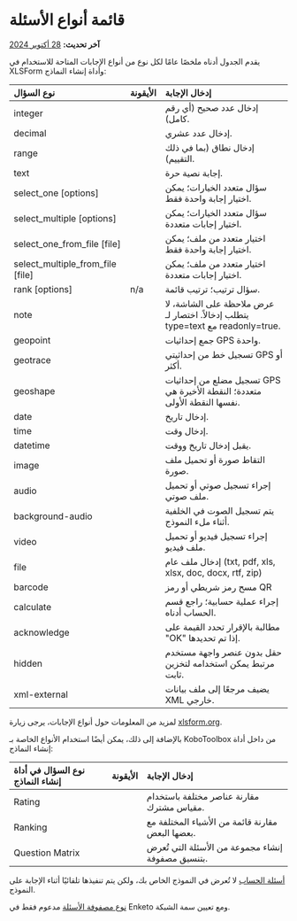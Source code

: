 # قائمة أنواع الأسئلة
**آخر تحديث:** <a href="https://github.com/kobotoolbox/docs/blob/3993133bcf0aafda0b0978709534175cb583e049/source/question_types.md" class="reference">28 أكتوبر 2024</a>

يقدم الجدول أدناه ملخصًا عامًا لكل نوع من أنواع الإجابات المتاحة للاستخدام في XLSForm وأداة إنشاء النماذج:

| نوع السؤال                       | الأيقونة                                          | إدخال الإجابة                                                                                 |
| :------------------------------- | :-------------------------------------------- | :------------------------------------------------------------------------------------------- |
| integer                          | <i class="k-icon k-icon-qt-number"></i>       | إدخال عدد صحيح (أي رقم كامل).                                                          |
| decimal                          | <i class="k-icon k-icon-qt-decimal"></i>      | إدخال عدد عشري.                                                                               |
| range                            | <i class="k-icon k-icon-qt-range"></i>        | إدخال نطاق (بما في ذلك التقييم).                                                              |
| text                             | <i class="k-icon k-icon-qt-text"></i>         | إجابة نصية حرة.                                                                          |
| select_one [options]             | <i class="k-icon k-icon-qt-select-one"></i>   | سؤال متعدد الخيارات؛ يمكن اختيار إجابة واحدة فقط.                                   |
| select_multiple [options]        | <i class="k-icon k-icon-qt-select-many"></i>  | سؤال متعدد الخيارات؛ يمكن اختيار إجابات متعددة.                                  |
| select_one_from_file [file]      | <i class="k-icon k-icon-qt-select-one"></i>   | اختيار متعدد من ملف؛ يمكن اختيار إجابة واحدة فقط.                                  |
| select_multiple_from_file [file] | <i class="k-icon k-icon-qt-select-many"></i>  | اختيار متعدد من ملف؛ يمكن اختيار إجابات متعددة.                                 |
| rank [options]                   | n/a                                           | سؤال ترتيب؛ ترتيب قائمة.                                                                 |
| note                             | <i class="k-icon k-icon-qt-note"></i>         | عرض ملاحظة على الشاشة، لا يتطلب إدخالاً. اختصار لـ type=text مع readonly=true.    |
| geopoint                         | <i class="k-icon k-icon-qt-point"></i>        | جمع إحداثيات GPS واحدة.                                                             |
| geotrace                         | <i class="k-icon k-icon-qt-line"></i>         | تسجيل خط من إحداثيتي GPS أو أكثر.                                                |
| geoshape                         | <i class="k-icon k-icon-qt-area"></i>         | تسجيل مضلع من إحداثيات GPS متعددة؛ النقطة الأخيرة هي نفسها النقطة الأولى. |
| date                             | <i class="k-icon k-icon-qt-date"></i>         | إدخال تاريخ.                                                                                  |
| time                             | <i class="k-icon k-icon-qt-time"></i>         | إدخال وقت.                                                                                  |
| datetime                         | <i class="k-icon k-icon-qt-date-time"></i>    | يقبل إدخال تاريخ ووقت.                                                             |
| image                            | <i class="k-icon k-icon-qt-photo"></i>        | التقاط صورة أو تحميل ملف صورة.                                                      |
| audio                            | <i class="k-icon k-icon-qt-audio"></i>        | إجراء تسجيل صوتي أو تحميل ملف صوتي.                                             |
| background-audio                 | <i class="k-icon k-icon-background-rec"></i>  | يتم تسجيل الصوت في الخلفية أثناء ملء النموذج.                                  |
| video                            | <i class="k-icon k-icon-qt-video"></i>        | إجراء تسجيل فيديو أو تحميل ملف فيديو.                                               |
| file                             | <i class="k-icon k-icon-qt-file"></i>         | إدخال ملف عام (txt, pdf, xls, xlsx, doc, docx, rtf, zip)                                |
| barcode                          | <i class="k-icon k-icon-qt-barcode"></i>      | مسح رمز شريطي أو رمز QR                            |
| calculate                        | <i class="k-icon k-icon-qt-calculate"></i>    | إجراء عملية حسابية؛ راجع قسم الحساب أدناه.                                    |
| acknowledge                      | <i class="k-icon k-icon-qt-acknowledge"></i>  | مطالبة بالإقرار تحدد القيمة على "OK" إذا تم تحديدها.                                      |
| hidden                           | <i class="k-icon k-icon-qt-hidden"></i>       | حقل بدون عنصر واجهة مستخدم مرتبط يمكن استخدامه لتخزين ثابت.                 |
| xml-external                     | <i class="k-icon k-icon-qt-external-xml"></i> | يضيف مرجعًا إلى ملف بيانات XML خارجي.                                               |

لمزيد من المعلومات حول أنواع الإجابات، يرجى زيارة
[xlsform.org](http://xlsform.org/).

بالإضافة إلى ذلك، يمكن أيضًا استخدام الأنواع الخاصة بـ KoboToolbox من داخل
أداة إنشاء النماذج:

| نوع السؤال في أداة إنشاء النماذج | الأيقونة                                             | إدخال الإجابة                                                 |
| :------------------------ | :----------------------------------------------- | :----------------------------------------------------------- |
| Rating                    | <i class="k-icon k-icon-qt-rating"></i>          | مقارنة عناصر مختلفة باستخدام مقياس مشترك.                |
| Ranking                   | <i class="k-icon k-icon-qt-ranking"></i>         | مقارنة قائمة من الأشياء المختلفة مع بعضها البعض.          |
| Question Matrix           | <i class="k-icon k-icon-qt-question-matrix"></i> | إنشاء مجموعة من الأسئلة التي تُعرض بتنسيق مصفوفة. |

<p class="note"><a class="reference" href="/calculate_questions.html">أسئلة الحساب</a> لا تُعرض في النموذج الخاص بك، ولكن يتم تنفيذها تلقائيًا أثناء الإجابة على النموذج.</p>

<p class="note"><a class="reference" href="matrix_response.html">نوع مصفوفة الأسئلة</a> مدعوم فقط في Enketo ومع تعيين سمة الشبكة. </p>